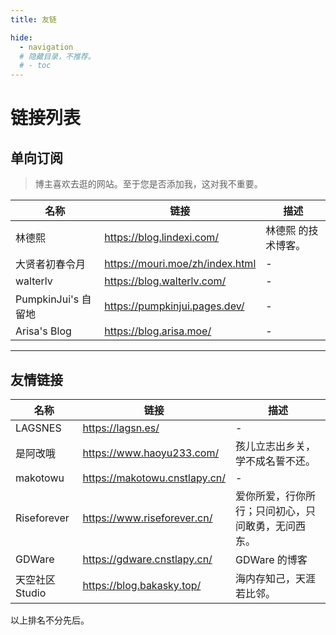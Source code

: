 ```yaml
---
title: 友链

hide:
  - navigation
  # 隐藏目录，不推荐。
  # - toc 
---
```


# 链接列表

## 单向订阅
> 博主喜欢去逛的网站。至于您是否添加我，这对我不重要。

| 名称 | 链接 | 描述 |
| ---- | ---- | ---- |
| 林德熙 | <https://blog.lindexi.com/> | 林德熙 的技术博客。 |
| 大贤者初春令月 | <https://mouri.moe/zh/index.html> | - |
| walterlv |<https://blog.walterlv.com/> | - |
| PumpkinJui's 自留地 | <https://pumpkinjui.pages.dev/> | - |
| Arisa's Blog | <https://blog.arisa.moe/> | - |

---

## 友情链接
| 名称 | 链接 | 描述 |
| ---- | ---- | ---- |
| LAGSNES | <https://lagsn.es/> | - |
| 是阿改哦 | <https://www.haoyu233.com/> | 孩儿立志出乡关，学不成名誓不还。 |
| makotowu | <https://makotowu.cnstlapy.cn/> | - |
| Riseforever | <https://www.riseforever.cn/> | 爱你所爱，行你所行；只问初心，只问敢勇，无问西东。 |
| GDWare | <https://gdware.cnstlapy.cn/> | GDWare 的博客 |
| 天空社区Studio | <https://blog.bakasky.top/> | 海内存知己，天涯若比邻。 |

以上排名不分先后。

